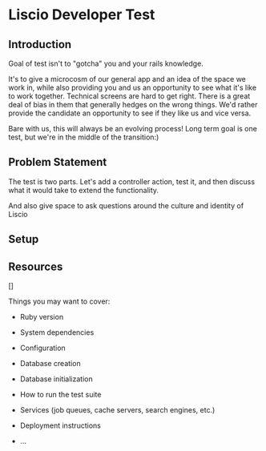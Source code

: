 # Liscio Developer Test

## Introduction
Goal of test isn't to "gotcha" you and your rails knowledge.

It's to give a microcosm of our general app and an idea of the space we work in, while also providing you and us an opportunity to see what it's like to work together. Technical screens are hard to get right. There is a great deal of bias in them that generally hedges on the wrong things. We'd rather provide the candidate an opportunity to see if they like us and vice versa.

Bare with us, this will always be an evolving process! Long term goal is one test, but we're in the middle of the transition:)

## Problem Statement
The test is two parts. Let's add a controller action, test it, and then discuss what it would take to extend the functionality.

And also give space to ask questions around the culture and identity of Liscio

## Setup


## Resources
[]


Things you may want to cover:

* Ruby version

* System dependencies
* Configuration
* Database creation
* Database initialization
* How to run the test suite
* Services (job queues, cache servers, search engines, etc.)
* Deployment instructions

* ...
